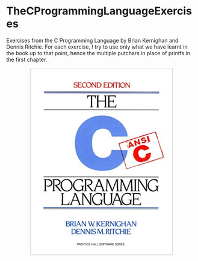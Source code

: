 # TheCProgrammingLanguageExercises
Exercises from the C Programming Language by Brian Kernighan and Dennis Ritchie. For each exercise, I try to use only what we have learnt in the book up to that point, hence the multiple putchars in place of printfs in the first chapter.

<p align="center">
  <img src="cover.jpg">
</p>
